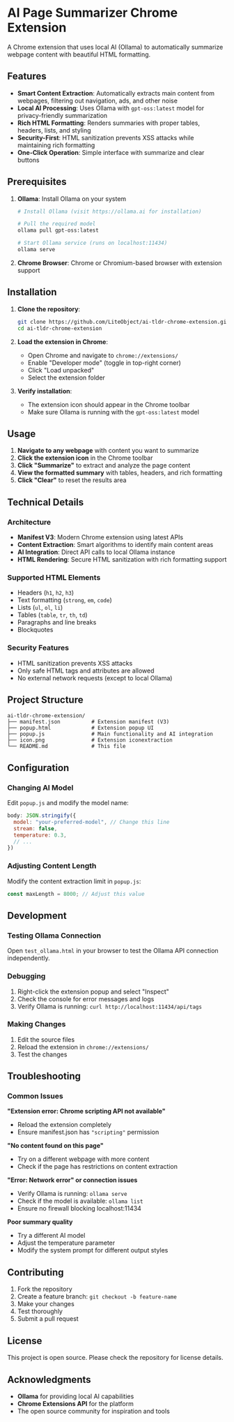 # AI Page Summarizer Chrome Extension

A Chrome extension that uses local AI (Ollama) to automatically summarize webpage content with beautiful HTML formatting.

## Features

- **Smart Content Extraction**: Automatically extracts main content from webpages, filtering out navigation, ads, and other noise
- **Local AI Processing**: Uses Ollama with `gpt-oss:latest` model for privacy-friendly summarization
- **Rich HTML Formatting**: Renders summaries with proper tables, headers, lists, and styling
- **Security-First**: HTML sanitization prevents XSS attacks while maintaining rich formatting
- **One-Click Operation**: Simple interface with summarize and clear buttons

## Prerequisites

1. **Ollama**: Install Ollama on your system
   ```bash
   # Install Ollama (visit https://ollama.ai for installation)
   
   # Pull the required model
   ollama pull gpt-oss:latest
   
   # Start Ollama service (runs on localhost:11434)
   ollama serve
   ```

2. **Chrome Browser**: Chrome or Chromium-based browser with extension support

## Installation

1. **Clone the repository**:
   ```bash
   git clone https://github.com/LiteObject/ai-tldr-chrome-extension.git
   cd ai-tldr-chrome-extension
   ```

2. **Load the extension in Chrome**:
   - Open Chrome and navigate to `chrome://extensions/`
   - Enable "Developer mode" (toggle in top-right corner)
   - Click "Load unpacked"
   - Select the extension folder

3. **Verify installation**:
   - The extension icon should appear in the Chrome toolbar
   - Make sure Ollama is running with the `gpt-oss:latest` model

## Usage

1. **Navigate to any webpage** with content you want to summarize
2. **Click the extension icon** in the Chrome toolbar
3. **Click "Summarize"** to extract and analyze the page content
4. **View the formatted summary** with tables, headers, and rich formatting
5. **Click "Clear"** to reset the results area

## Technical Details

### Architecture
- **Manifest V3**: Modern Chrome extension using latest APIs
- **Content Extraction**: Smart algorithms to identify main content areas
- **AI Integration**: Direct API calls to local Ollama instance
- **HTML Rendering**: Secure HTML sanitization with rich formatting support

### Supported HTML Elements
- Headers (`h1`, `h2`, `h3`)
- Text formatting (`strong`, `em`, `code`)
- Lists (`ul`, `ol`, `li`)
- Tables (`table`, `tr`, `th`, `td`)
- Paragraphs and line breaks
- Blockquotes

### Security Features
- HTML sanitization prevents XSS attacks
- Only safe HTML tags and attributes are allowed
- No external network requests (except to local Ollama)

## Project Structure

```
ai-tldr-chrome-extension/
├── manifest.json          # Extension manifest (V3)
├── popup.html             # Extension popup UI
├── popup.js               # Main functionality and AI integration
├── icon.png               # Extension iconextraction
└── README.md              # This file
```

## Configuration

### Changing AI Model
Edit `popup.js` and modify the model name:
```javascript
body: JSON.stringify({
  model: "your-preferred-model", // Change this line
  stream: false,
  temperature: 0.3,
  // ...
})
```

### Adjusting Content Length
Modify the content extraction limit in `popup.js`:
```javascript
const maxLength = 8000; // Adjust this value
```

## Development

### Testing Ollama Connection
Open `test_ollama.html` in your browser to test the Ollama API connection independently.

### Debugging
1. Right-click the extension popup and select "Inspect"
2. Check the console for error messages and logs
3. Verify Ollama is running: `curl http://localhost:11434/api/tags`

### Making Changes
1. Edit the source files
2. Reload the extension in `chrome://extensions/`
3. Test the changes

## Troubleshooting

### Common Issues

**"Extension error: Chrome scripting API not available"**
- Reload the extension completely
- Ensure manifest.json has `"scripting"` permission

**"No content found on this page"**
- Try on a different webpage with more content
- Check if the page has restrictions on content extraction

**"Error: Network error" or connection issues**
- Verify Ollama is running: `ollama serve`
- Check if the model is available: `ollama list`
- Ensure no firewall blocking localhost:11434

**Poor summary quality**
- Try a different AI model
- Adjust the temperature parameter
- Modify the system prompt for different output styles

## Contributing

1. Fork the repository
2. Create a feature branch: `git checkout -b feature-name`
3. Make your changes
4. Test thoroughly
5. Submit a pull request

## License

This project is open source. Please check the repository for license details.

## Acknowledgments

- **Ollama** for providing local AI capabilities
- **Chrome Extensions API** for the platform
- The open source community for inspiration and tools